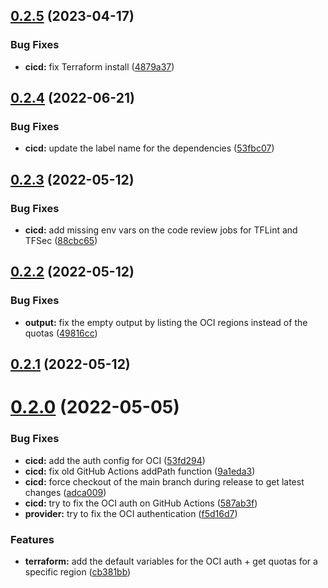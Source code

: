 ## [0.2.5](https://github.com/timoa/terraform-module-oci-example/compare/v0.2.4...v0.2.5) (2023-04-17)


### Bug Fixes

* **cicd:** fix Terraform install ([4879a37](https://github.com/timoa/terraform-module-oci-example/commit/4879a3701fad9601ff109aa930dd24de0eff2982))

## [0.2.4](https://github.com/timoa/terraform-module-oci-example/compare/v0.2.3...v0.2.4) (2022-06-21)


### Bug Fixes

* **cicd:** update the label name for the dependencies ([53fbc07](https://github.com/timoa/terraform-module-oci-example/commit/53fbc077f2a7340bc8c2038de82e0f081d08354f))

## [0.2.3](https://github.com/timoa/terraform-module-oci-example/compare/v0.2.2...v0.2.3) (2022-05-12)


### Bug Fixes

* **cicd:** add missing env vars on the code review jobs for TFLint and TFSec ([88cbc65](https://github.com/timoa/terraform-module-oci-example/commit/88cbc65e7041e99b3ffbcd25408ad58bcc9e97fc))

## [0.2.2](https://github.com/timoa/terraform-module-oci-example/compare/v0.2.1...v0.2.2) (2022-05-12)


### Bug Fixes

* **output:** fix the empty output by listing the OCI regions instead of the quotas ([49816cc](https://github.com/timoa/terraform-module-oci-example/commit/49816ccf265a43a6805bc3d952614c5241e2f594))

## [0.2.1](https://github.com/timoa/terraform-module-oci-example/compare/v0.2.0...v0.2.1) (2022-05-12)

# [0.2.0](https://github.com/timoa/terraform-module-oci-example/compare/v0.1.0...v0.2.0) (2022-05-05)


### Bug Fixes

* **cicd:** add the auth config for OCI ([53fd294](https://github.com/timoa/terraform-module-oci-example/commit/53fd29461caa02c422770087e152a3c24ea7430f))
* **cicd:** fix old GitHub Actions addPath function ([9a1eda3](https://github.com/timoa/terraform-module-oci-example/commit/9a1eda3c9365e30f86180282b9b4accea1ce83a3))
* **cicd:** force checkout of the main branch during release to get latest changes ([adca009](https://github.com/timoa/terraform-module-oci-example/commit/adca009e74047d4d84cb56f3458140ff61e34d61))
* **cicd:** try to fix the OCI auth on GitHub Actions ([587ab3f](https://github.com/timoa/terraform-module-oci-example/commit/587ab3f463c96e77984f8e429e69df057669a233))
* **provider:** try to fix the OCI authentication ([f5d16d7](https://github.com/timoa/terraform-module-oci-example/commit/f5d16d7b9a4eb5c384a5519b7c2d8c4b0c199af4))


### Features

* **terraform:** add the default variables for the OCI auth + get quotas for a specific region ([cb381bb](https://github.com/timoa/terraform-module-oci-example/commit/cb381bba1c8c846528ea67b84f34f0b151ab2659))
